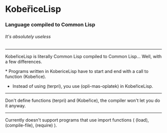 # KobeřiceLisp

### Language compiled to Common Lisp

###### It's absolutely useless

---

KobeřiceLisp is literally Common Lisp compiled to Common Lisp... Well, with a few differences. 

* Programs written in KobericeLisp have to start and end with a call to function (Kobeřice).
* Instead of using (terpri), you use (opli-mas-oplatek) in KobeřiceLisp.

---

Don't define functions (terpri) and (Kobeřice), the compiler won't let you do it anyway. 

---

Currently doesn't support programs that use import functions ( (load), (compile-file), (require) ).
